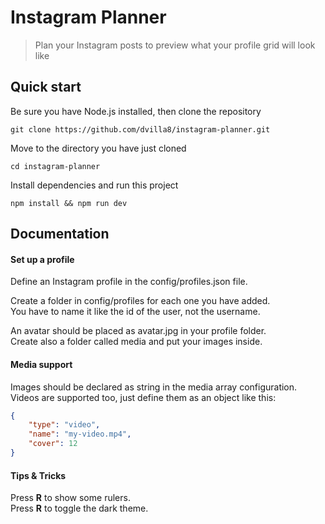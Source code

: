# Instagram Planner
> Plan your Instagram posts to preview what your profile grid will look like

## Quick start
Be sure you have Node.js installed, then clone the repository
```
git clone https://github.com/dvilla8/instagram-planner.git
```

Move to the directory you have just cloned
```
cd instagram-planner
```

Install dependencies and run this project
```
npm install && npm run dev
```

## Documentation

#### Set up a profile

Define an Instagram profile in the config/profiles.json file.

Create a folder in config/profiles for each one you have added.  
You have to name it like the id of the user, not the username.

An avatar should be placed as avatar.jpg in your profile folder.  
Create also a folder called media and put your images inside.


#### Media support

Images should be declared as string in the media array configuration.  
Videos are supported too, just define them as an object like this:
```json
{
    "type": "video",
    "name": "my-video.mp4",
    "cover": 12
}
```


#### Tips & Tricks

Press **R** to show some rulers.  
Press **R** to toggle the dark theme.